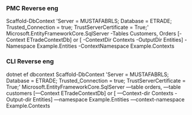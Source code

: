 ### PMC Reverse eng

Scaffold-DbContext 'Server = MUSTAFABRLS; Database = ETRADE; Trusted_Connection = true; TrustServerCertificate = True;' Microsoft.EntityFrameworkCore.SqlServer -Tables Customers, Orders [-Context ETradeContextDb] or  [ -ContextDir Contexts  -OutputDir Entities]  -Namespace Example.Entities  -ContextNamespace Example.Contexts

### CLI Reverse eng

dotnet ef dbcontext Scaffold-DbContext 'Server = MUSTAFABRLS; Database = ETRADE; Trusted_Connection = true; TrustServerCertificate = True;' Microsoft.EntityFrameworkCore.SqlServer —table orders, —table customers  [—Context ETradeContextDb] or  [ —Context-dir Contexts  -Output-dir Entities]  —namespace Example.Entities  —context-namespace Example.Contexts
